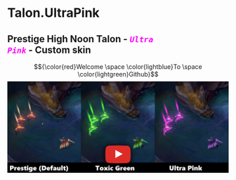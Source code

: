 # Talon.UltraPink

## Prestige High Noon Talon - <code style="color:fuchsia">**_Ultra Pink_**</code> - Custom skin
$${\color{red}Welcome \space \color{lightblue}To \space \color{lightgreen}Github}$$
[![IMAGE ALT TEXT HERE](./readme_picture.png)](https://www.youtube.com/watch?v=hdWnTyzXnX8)
